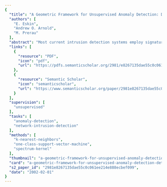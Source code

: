 ```yaml
---
{
  "title": "A Geometric Framework for Unsupervised Anomaly Detection: Detecting Intrusions in Unlabeled Data",
  "authors": [
    "E. Eskin",
    "Andrew O. Arnold",
    "M. Prerau"
  ],
  "abstract": "Most current intrusion detection systems employ signature-based methods or data mining-based methods which rely on labeled training data. This training data is typically expensive to produce. We present a new geometric framework for unsupervised anomaly detection, which are algorithms that are designed to process unlabeled data. In our framework, data elements are mapped to a feature space which is typically a vector space ℛd. Anomalies are detected by determining which points lies in sparse regions of the feature space. We present two feature maps for mapping data elements to a feature space. Our first map is a data-dependent normalization feature map which we apply to network connections. Our second feature map is a spectrum kernel which we apply to system call traces. We present three algorithms for detecting which points lie in sparse regions of the feature space. We evaluate our methods by performing experiments over network records from the KDD CUP 1999 data set and system call traces from the 1999 Lincoln Labs DARPA evaluation.",
  "links": [
    {
      "resource": "PDF",
      "icon": "pdf",
      "url": "https://pdfs.semanticscholar.org/2981/e8267135dae55c0c061ee214e888ecbef099.pdf"
    },
    {
      "resource": "Semantic Scholar",
      "icon": "semanticscholar",
      "url": "https://www.semanticscholar.org/paper/2981e8267135dae55c0c061ee214e888ecbef099"
    }
  ],
  "supervision": [
    "unsupervised"
  ],
  "tasks": [
    "anomaly-detection",
    "network-intrusion-detection"
  ],
  "methods": [
    "k-nearest-neighbors",
    "one-class-support-vector-machine",
    "spectrum-kernel"
  ],
  "thumbnail": "a-geometric-framework-for-unsupervised-anomaly-detection-detecting-intrusions-in-unlabeled-data-thumb.jpg",
  "card": "a-geometric-framework-for-unsupervised-anomaly-detection-detecting-intrusions-in-unlabeled-data-card.jpg",
  "s2_paper_id": "2981e8267135dae55c0c061ee214e888ecbef099",
  "date": "2002-02-01"
}
---
```


